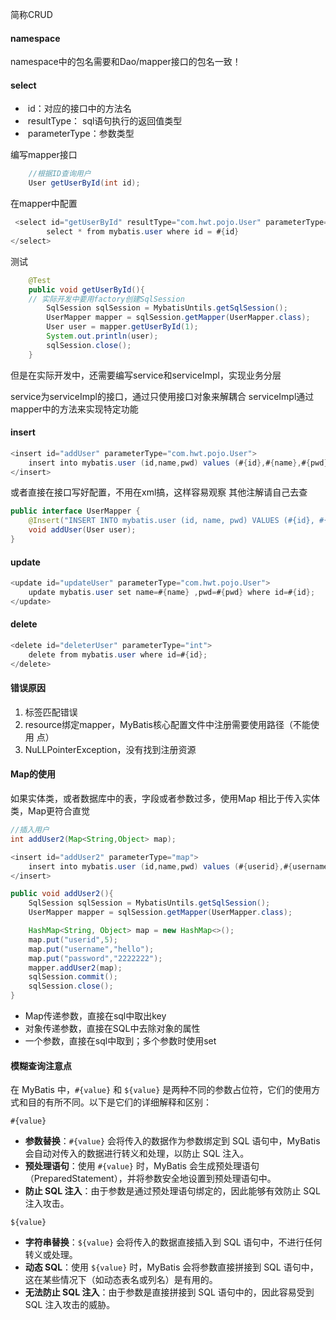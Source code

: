 简称CRUD

#### namespace
namespace中的包名需要和Dao/mapper接口的包名一致！

#### select
- ​ id：对应的接口中的方法名
- ​ resultType： sql语句执行的返回值类型
- ​ parameterType：参数类型

编写mapper接口
```java
    //根据ID查询用户
    User getUserById(int id);
```

在mapper中配置
```java
 <select id="getUserById" resultType="com.hwt.pojo.User" parameterType="int">
        select * from mybatis.user where id = #{id}
</select>
```

测试
```java
    @Test
    public void getUserById(){
    // 实际开发中要用factory创建SqlSession
        SqlSession sqlSession = MybatisUntils.getSqlSession();
        UserMapper mapper = sqlSession.getMapper(UserMapper.class);
        User user = mapper.getUserById(1);
        System.out.println(user);
        sqlSession.close();
    }
```

但是在实际开发中，还需要编写service和serviceImpl，实现业务分层

service为serviceImpl的接口，通过只使用接口对象来解耦合
serviceImpl通过mapper中的方法来实现特定功能
#### insert
```java
<insert id="addUser" parameterType="com.hwt.pojo.User">
    insert into mybatis.user (id,name,pwd) values (#{id},#{name},#{pwd});
</insert>
```

或者直接在接口写好配置，不用在xml搞，这样容易观察
其他注解请自己去查
```java
public interface UserMapper {
    @Insert("INSERT INTO mybatis.user (id, name, pwd) VALUES (#{id}, #{name}, #{pwd})")
    void addUser(User user);
}
```

#### update
```java
<update id="updateUser" parameterType="com.hwt.pojo.User">
    update mybatis.user set name=#{name} ,pwd=#{pwd} where id=#{id};
</update>
```

#### delete
```java
<delete id="deleterUser" parameterType="int">
    delete from mybatis.user where id=#{id};
</delete>
```

#### 错误原因
1. 标签匹配错误
2. resource绑定mapper，MyBatis核心配置文件中注册需要使用路径（不能使用 点）
3. NuLLPointerException，没有找到注册资源

#### Map的使用
如果实体类，或者数据库中的表，字段或者参数过多，使用Map
相比于传入实体类，Map更符合直觉

```java
//插入用户
int addUser2(Map<String,Object> map);
```

```java
<insert id="addUser2" parameterType="map">
    insert into mybatis.user (id,name,pwd) values (#{userid},#{username},#{password});
</insert>
```

```java
public void addUser2(){
    SqlSession sqlSession = MybatisUntils.getSqlSession();
    UserMapper mapper = sqlSession.getMapper(UserMapper.class);

    HashMap<String, Object> map = new HashMap<>();
    map.put("userid",5);
    map.put("username","hello");
    map.put("password","2222222");
    mapper.addUser2(map);
    sqlSession.commit();
    sqlSession.close();
}
```

- Map传递参数，直接在sql中取出key
- 对象传递参数，直接在SQL中去除对象的属性
- 一个参数，直接在sql中取到；多个参数时使用set

#### 模糊查询注意点
在 MyBatis 中，`#{value}` 和 `${value}` 是两种不同的参数占位符，它们的使用方式和目的有所不同。以下是它们的详细解释和区别：

`#{value}`
- **参数替换**：`#{value}` 会将传入的数据作为参数绑定到 SQL 语句中，MyBatis 会自动对传入的数据进行转义和处理，以防止 SQL 注入。
- **预处理语句**：使用 `#{value}` 时，MyBatis 会生成预处理语句（PreparedStatement），并将参数安全地设置到预处理语句中。
- **防止 SQL 注入**：由于参数是通过预处理语句绑定的，因此能够有效防止 SQL 注入攻击。

 `${value}`
- **字符串替换**：`${value}` 会将传入的数据直接插入到 SQL 语句中，不进行任何转义或处理。
- **动态 SQL**：使用 `${value}` 时，MyBatis 会将参数直接拼接到 SQL 语句中，这在某些情况下（如动态表名或列名）是有用的。
- **无法防止 SQL 注入**：由于参数是直接拼接到 SQL 语句中的，因此容易受到 SQL 注入攻击的威胁。
